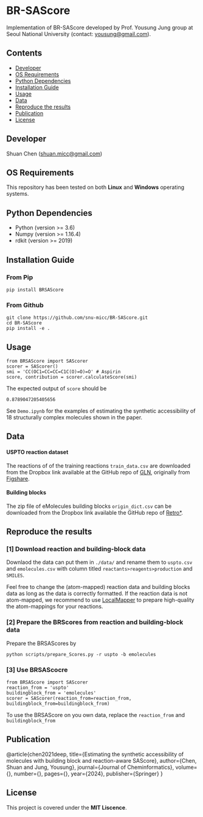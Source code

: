 # BR-SAScore
Implementation of BR-SAScore developed by Prof. Yousung Jung group at Seoul National University (contact: yousung@gmail.com).

## Contents
- [Developer](#developer)
- [OS Requirements](#os-requirements)
- [Python Dependencies](#python-dependencies)
- [Installation Guide](#installation-guide)
- [Usage](#usage)
- [Data](#data)
- [Reproduce the results](#reproduce-the-results)
- [Publication](#publication)
- [License](#license)

## Developer
Shuan Chen (shuan.micc@gmail.com)<br>

## OS Requirements
This repository has been tested on both **Linux** and **Windows** operating systems.

## Python Dependencies
* Python (version >= 3.6)
* Numpy (version >= 1.16.4)
* rdkit (version >= 2019)

## Installation Guide
### From Pip
```
pip install BRSAScore
```

### From Github
```
git clone https://github.com/snu-micc/BR-SAScore.git
cd BR-SAScore
pip install -e .
```

## Usage
```
from BRSAScore import SAScorer
scorer = SAScorer()
smi = 'CC(OC1=CC=CC=C1C(O)=O)=O' # Aspirin
score, contribution = scorer.calculateScore(smi)
```
The expected output of `score` should be
```
0.8789047205405656
```
See `Demo.ipynb` for the examples of estimating the synthetic accessibility of 18 structurally complex molecules shown in the paper.


## Data
#### USPTO reaction dataset
The reactions of of the training reactions `train_data.csv` are downloaded from the Dropbox link available at the GitHub repo of [GLN](https://github.com/Hanjun-Dai/GLN), originally from [Figshare](https://doi.org/10.6084/m9.figshare.25046471.v1).

#### Building blocks
The zip file of eMolecules building blocks `origin_dict.csv` can be downloaded from the Dropbox link available the GitHub repo of [Retro*](https://github.com/binghong-ml/retro_star).

## Reproduce the results
### [1] Download reaction and building-block data
Downlaod the data can put them in `./data/` and rename them to `uspto.csv` and `emolecules.csv` with column titled `reactants>reagents>production` and `SMILES`.

Feel free to change the (atom-mapped) reaction data and building blocks data as long as the data is correctly formatted.
If the reaction data is not atom-mapped, we recommend to use [LocalMapper](https://github.com/snu-micc/LocalMapper/tree/main) to prepare high-quality the atom-mappings for your reactions.

### [2] Prepare the BRScores from reaction and building-block data
Prepare the BRSAScores by
```
python scripts/prepare_Scores.py -r uspto -b emolecules
```

### [3] Use BRSAScocre
```
from BRSAScore import SAScorer
reaction_from = 'uspto'
buildingblock_from = 'emolecules'
scorer = SAScorer(reaction_from=reaction_from, buildingblock_from=buildingblock_from)
```
To use the BRSAScore on you own data, replace the `reaction_from` and `buildingblock_from`

## Publication
@article{chen2021deep,
  title={Estimating the synthetic accessibility of molecules with building block and reaction-aware SAScore},
  author={Chen, Shuan and Jung, Yousung},
  journal={Journal of Cheminformatics},
  volume={},
  number={},
  pages={},
  year={2024},
  publisher={Springer}
}

## License
This project is covered under the **MIT Liscence**.
